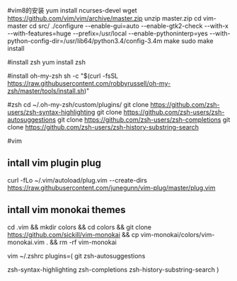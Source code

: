 #vim8的安装
yum install ncurses-devel
wget https://github.com/vim/vim/archive/master.zip
unzip master.zip
cd vim-master
cd src/
./configure --enable-gui=auto --enable-gtk2-check --with-x   --with-features=huge  --prefix=/usr/local  --enable-pythoninterp=yes --with-python-config-dir=/usr/lib64/python3.4/config-3.4m
make
sudo make install


#install zsh
yum install zsh

#install oh-my-zsh
sh -c "$(curl -fsSL https://raw.githubusercontent.com/robbyrussell/oh-my-zsh/master/tools/install.sh)"

#zsh
cd ~/.oh-my-zsh/custom/plugins/
git clone https://github.com/zsh-users/zsh-syntax-highlighting
git clone https://github.com/zsh-users/zsh-autosuggestions
git clone https://github.com/zsh-users/zsh-completions
git clone https://github.com/zsh-users/zsh-history-substring-search

#vim
## intall vim plugin plug
curl -fLo ~/.vim/autoload/plug.vim --create-dirs https://raw.githubusercontent.com/junegunn/vim-plug/master/plug.vim

## intall vim monokai themes
cd .vim &&  mkdir colors && cd colors && git clone https://github.com/sickill/vim-monokai && cp vim-monokai/colors/vim-monokai.vim . && rm -rf vim-monokai


vim ~/.zshrc
plugins=(
  git
  zsh-autosuggestions

  zsh-syntax-highlighting
  zsh-completions
  zsh-history-substring-search
)


